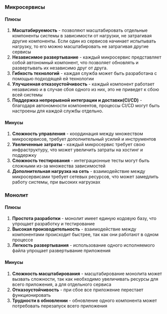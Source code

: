 ### Микросервисы
#### Плюсы
1. **Масштабируемость** - позволяют масштабировать отдельные компоненты системы в зависимости от нагрузки, не затрагивая другие компоненты. Если один из сервисов начинает испытывать нагрузку, то его можно масштабировать не затрагивая другие сервисы
2. **Независимое развертывание** - каждый микросервис  представляет собой автономный компонент, что позволяет обновлять и развертывать их независимо друг от друга. 
3. **Гибкость технологий** - каждая служба может быть разработана с помощью подходящей ей технологии
4. **Улучшенная отказоустойчивость** - каждый компонент работает независимо и в случае сбоя одного из них, это не приведет к сбою всей системы
5. **Поддержка непрерывной интеграции и доставки(CI/CD)** - благодаря автономности компонентов, процессы CI/CD могут быть настроены для каждой службы отдельно.    
#### Минусы 
1. **Сложность управления** - координация между множеством микросервисов, требует дополнительный усилий и инструментов
2. **Увеличенные затраты** - каждый микросервис требует свою инфраструктуру, что может увеличить затраты на хостинг и поддержку 
3. **Сложность тестирования** - интеграционные тесты могут быть сложными из-за множества зависимостей 
4. **Дополнительная нагрузка на сеть** - взаимодействие между микросервисами требует сетевых ресурсов, что может замедлить работу системы, при высоких нагрузках
### Монолит
#### Плюсы
1. **Простота разработки** - монолит имеет единую кодовую базу, что упрощает разработку и тестирование
2. **Высокая производительность** - взаимодействие между компонентами происходит быстрее, так как они работают в одном процессе
3. **Легкость развертывания** - использование одного исполняемого файла упрощает развертывание приложения 
#### Минусы
1. **Сложность масштабирования** - масштабирование монолита может вызвать сложности, так как необходимо увеличивать ресурсы для всего приложения, а для отдельного сервиса
2. **Отказоустойчивость** - при сбое все приложение перестает функционировать 
3. **Трудности в обновлении** - обновление одного компонента может потребовать перезапуск всего приложения